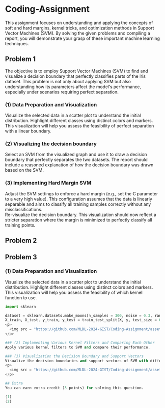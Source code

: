 # Coding-Assignment
This assignment focuses on understanding and applying the concepts of soft and hard margins, kernel tricks, and optimization methods in Support Vector Machines (SVM). By solving the given problems and compiling a report, you will demonstrate your grasp of these important machine learning techniques.  

## Problem 1
The objective is to employ Support Vector Machines (SVM) to find and visualize a decision boundary that perfectly classifies parts of the Iris dataset. This problem is not only about applying SVM but also understanding how its parameters affect the model's performance, especially under scenarios requiring perfect separation.

### (1) Data Preparation and Visualization  
Visualize the selected data in a scatter plot to understand the initial distribution. Highlight different classes using distinct colors and markers. This visualization will help you assess the feasibility of perfect separation with a linear boundary.   

### (2) Visualizing the decision boundary  
Select an SVM from the visualized graph and use it to draw a decision boundary that perfectly separates the two datasets. The report should include a reasoned explanation of how the decision boundary was drawn based on the SVM.   

### (3) Implementing Hard Margin SVM  
Adjust the SVM settings to enforce a hard margin (e.g., set the C parameter to a very high value). This configuration assumes that the data is linearly separable and aims to classify all training samples correctly without any misclassifications.  
Re-visualize the decision boundary. This visualization should now reflect a stricter separation where the margin is minimized to perfectly classify all training points.

## Problem 2

## Problem 3
### (1) Data Preparation and Visualization
Visualize the selected data in a scatter plot to understand the initial distribution. Highlight different classes using distinct colors and markers. This visualization will help you assess the feasibility of which kernel function to use.

```python
import sklearn

dataset = sklearn.datasets.make_moons(n_samples = 300, noise = 0.3, random_state = 20)
X_train, X_test, y_train, y_test = train_test_split(X, y, test_size = 0.3, random_state = 100)
<p>
  <img src = "https://github.com/MLDL-2024-GIST/Coding-Assignment/assets/97542056/1562d39f-c48d-47c5-8407-b53e0714f9f5" width="400" height="300">
</p>

### (2) Implementing Various Kernel Filters and Comparing Each Other
Apply various kernel filters to SVM and compare their performance.

### (3) Visualization the Decision Boundary and Support Vectors
Visualize the decision boundaries and support vectors of SVM with different kernel filters. The report should indicate which kernel used in the SVM performed best, including reasons based on visualized data.
<p>
  <img src = "https://github.com/MLDL-2024-GIST/Coding-Assignment/assets/97542056/a9eb4119-35a3-4407-8170-c739b072f48b" width="400" height="300" >
</p>

## Extra
You can earn extra credit (3 points) for solving this question. 

(1)   
(2)
